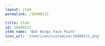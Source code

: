 ```yaml
---
layout: item
permalink: /10400211

title: Item
id: 10400211
item_name: 'Bat Wings Face Paint'
icon_url: 'item/icon/customize/10400211.png'
---
```

